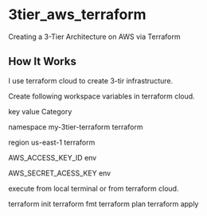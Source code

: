 # 3tier_aws_terraform
Creating a 3-Tier Architecture on AWS via Terraform

## How It Works

I use terraform cloud to create 3-tir infrastructure.

Create following workspace variables in terraform cloud.

key                           value                       Category

namespace                 my-3tier-terraform              terraform


region                       us-east-1                      terraform

AWS_ACCESS_KEY_ID            <access key id>                env

AWS_SECRET_ACESS_KEY        <secret acess key>          env



execute from local terminal or from terraform cloud.

terraform init
terraform fmt
terraform plan
terraform apply

